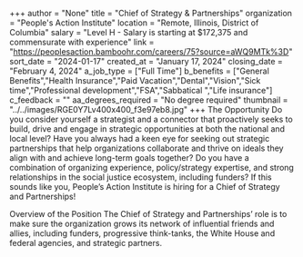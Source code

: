 +++
author = "None"
title = "Chief of Strategy & Partnerships"
organization = "People's Action Institute"
location = "Remote, Illinois, District of Columbia"
salary = "Level H - Salary is starting at $172,375 and commensurate with experience"
link = "https://peoplesaction.bamboohr.com/careers/75?source=aWQ9MTk%3D"
sort_date = "2024-01-17"
created_at = "January 17, 2024"
closing_date = "February 4, 2024"
a_job_type = ["Full Time"]
b_benefits = ["General Benefits","Health Insurance","Paid Vacation","Dental","Vision","Sick time","Professional development","FSA","Sabbatical ","Life insurance"]
c_feedback = ""
aa_degrees_required = "No degree required"
thumbnail = "../../images/RGE0Y7Lv400x400_f3e97eb8.jpg"
+++
The Opportunity
Do you consider yourself a strategist and a connector that proactively seeks to build, drive and engage in strategic opportunities at both the national and local level? Have you always had a keen eye for seeking out strategic partnerships that help organizations collaborate and thrive on ideals they align with and achieve long-term goals together? Do you have a combination of organizing experience, policy/strategy expertise, and strong relationships in the social justice ecosystem, including funders?  If this sounds like you, People’s Action Institute is hiring for a Chief of Strategy and Partnerships!


Overview of the Position
The Chief of Strategy and Partnerships’ role is to make sure the organization grows its network of influential friends and allies, including funders, progressive think-tanks, the White House and federal agencies, and strategic partners. 
